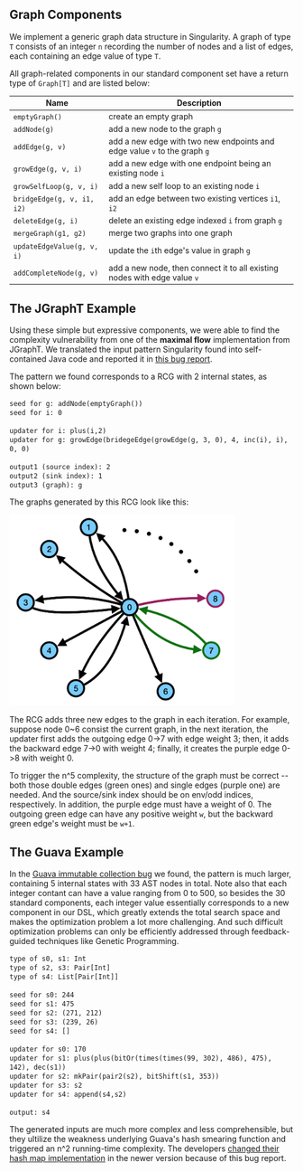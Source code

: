 ## Graph Components

We implement a generic graph data structure in Singularity. A graph of type `T` consists of an integer `n` recording the number of nodes and a list of edges, each containing an edge value of type `T`.

All graph-related components in our standard component set have a return type of `Graph[T]` and are listed below:

Name              | Description
------------------|-------------
`emptyGraph()`    |  create an empty graph
`addNode(g)`      |  add a new node to the graph `g`
`addEdge(g, v)`   |  add a new edge with two new endpoints and edge value `v` to the graph `g`
`growEdge(g, v, i)` |  add a new edge with one endpoint being an existing node `i`
`growSelfLoop(g, v, i)` |  add a new self loop to an existing node `i`
`bridgeEdge(g, v, i1, i2)` |  add an edge between two existing vertices `i1`, `i2`
`deleteEdge(g, i)`  |  delete an existing edge indexed `i` from graph `g`
`mergeGraph(g1, g2)` |  merge two graphs into one graph
`updateEdgeValue(g, v, i)`  |  update the `i`th edge's value in graph `g`
`addCompleteNode(g, v)`  |  add a new node, then connect it to all existing nodes with edge value `v`


## The JGraphT Example

Using these simple but expressive components, we were able to find the complexity vulnerability from one of the **maximal flow** implementation from JGraphT. We translated the input pattern Singularity found into self-contained Java code and reported it in [this bug report](https://github.com/jgrapht/jgrapht/issues/461).

The pattern we found corresponds to a RCG with 2 internal states, as shown below:

```
seed for g: addNode(emptyGraph())
seed for i: 0

updater for i: plus(i,2)
updater for g: growEdge(bridegeEdge(growEdge(g, 3, 0), 4, inc(i), i), 0, 0)

output1 (source index): 2
output2 (sink index): 1
output3 (graph): g
```

The graphs generated by this RCG look like this:

<img width='400' src="https://github.com/MrVPlusOne/Singularity-related/blob/master/Singularity_JGraphT.png?raw=true">

The RCG adds three new edges to the graph in each iteration. For example, suppose node 0~6 consist the current graph, in the next iteration, the updater first adds the outgoing edge 0->7 with edge weight 3; then, it adds the backward edge 7->0 with weight 4; finally, it creates the purple edge 0->8 with weight 0.

To trigger the n^5 complexity, the structure of the graph must be correct -- both those double edges (green ones) and single edges (purple one) are needed. And the source/sink index should be on env/odd indices, respectively. In addition, the purple edge must have a weight of 0. The outgoing green edge can have any positive weight `w`, but the backward green edge's weight must be `w+1`.


## The Guava Example

In the [Guava immutable collection bug](https://github.com/google/guava/issues/3015) we found, the pattern is much larger, containing 5 internal states with 33 AST nodes in total. Note also that each integer contant can have a value ranging from 0 to 500, so besides the 30 standard components, each integer value essentially corresponds to a new component in our DSL, which greatly extends the total search space and makes the optimization problem a lot more challenging. And such difficult optimization problems can only be efficiently addressed through feedback-guided techniques like Genetic Programming.


```
type of s0, s1: Int
type of s2, s3: Pair[Int]
type of s4: List[Pair[Int]]

seed for s0: 244
seed for s1: 475
seed for s2: (271, 212)
seed for s3: (239, 26)
seed for s4: []

updater for s0: 170
updater for s1: plus(plus(bitOr(times(times(99, 302), 486), 475), 142), dec(s1))
updater for s2: mkPair(pair2(s2), bitShift(s1, 353))
updater for s3: s2
updater for s4: append(s4,s2)

output: s4
```

The generated inputs are much more complex and less comprehensible, but they ultilize the weakness underlying Guava's hash smearing function and triggered an n^2 running-time complexity. The developers [changed their hash map implementation](https://github.com/sebasjm/guava/commit/604ee482b59af64be897d6e3350690790f9feccf) in the newer version because of this bug report.